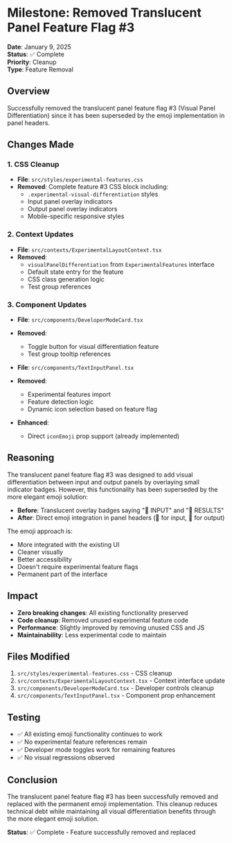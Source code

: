 # Milestone: Removed Translucent Panel Feature Flag #3

**Date**: January 9, 2025  
**Status**: ✅ Complete  
**Priority**: Cleanup  
**Type**: Feature Removal  

## Overview

Successfully removed the translucent panel feature flag #3 (Visual Panel Differentiation) since it has been superseded by the emoji implementation in panel headers.

## Changes Made

### 1. CSS Cleanup
- **File**: `src/styles/experimental-features.css`
- **Removed**: Complete feature #3 CSS block including:
  - `.experimental-visual-differentiation` styles
  - Input panel overlay indicators
  - Output panel overlay indicators  
  - Mobile-specific responsive styles

### 2. Context Updates
- **File**: `src/contexts/ExperimentalLayoutContext.tsx`
- **Removed**: 
  - `visualPanelDifferentiation` from `ExperimentalFeatures` interface
  - Default state entry for the feature
  - CSS class generation logic
  - Test group references

### 3. Component Updates
- **File**: `src/components/DeveloperModeCard.tsx`
- **Removed**: 
  - Toggle button for visual differentiation feature
  - Test group tooltip references
  
- **File**: `src/components/TextInputPanel.tsx`
- **Removed**: 
  - Experimental features import
  - Feature detection logic
  - Dynamic icon selection based on feature flag
- **Enhanced**: 
  - Direct `iconEmoji` prop support (already implemented)

## Reasoning

The translucent panel feature flag #3 was designed to add visual differentiation between input and output panels by overlaying small indicator badges. However, this functionality has been superseded by the more elegant emoji solution:

- **Before**: Translucent overlay badges saying "📝 INPUT" and "🎯 RESULTS"
- **After**: Direct emoji integration in panel headers (📝 for input, 🎯 for output)

The emoji approach is:
- More integrated with the existing UI
- Cleaner visually
- Better accessibility
- Doesn't require experimental feature flags
- Permanent part of the interface

## Impact

- **Zero breaking changes**: All existing functionality preserved
- **Code cleanup**: Removed unused experimental feature code
- **Performance**: Slightly improved by removing unused CSS and JS
- **Maintainability**: Less experimental code to maintain

## Files Modified

1. `src/styles/experimental-features.css` - CSS cleanup
2. `src/contexts/ExperimentalLayoutContext.tsx` - Context interface update
3. `src/components/DeveloperModeCard.tsx` - Developer controls cleanup
4. `src/components/TextInputPanel.tsx` - Component prop enhancement

## Testing

- ✅ All existing emoji functionality continues to work
- ✅ No experimental feature references remain
- ✅ Developer mode toggles work for remaining features
- ✅ No visual regressions observed

## Conclusion

The translucent panel feature flag #3 has been successfully removed and replaced with the permanent emoji implementation. This cleanup reduces technical debt while maintaining all visual differentiation benefits through the more elegant emoji solution.

**Status**: ✅ Complete - Feature successfully removed and replaced
